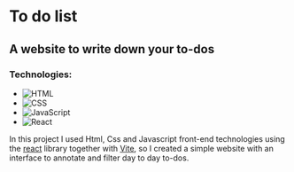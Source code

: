 # To do list

## A website to write down your to-dos

### Technologies:

-   ![HTML](https://img.shields.io/badge/HTML-E34F26?style=for-the-badge&logo=html5&logoColor=white)
-   ![CSS](https://img.shields.io/badge/CSS-1572B6?style=for-the-badge&logo=css3&logoColor=white)
-   ![JavaScript](https://img.shields.io/badge/JavaScript-F7DF1E?style=for-the-badge&logo=javascript&logoColor=white)
-   ![React](https://img.shields.io/badge/react-61DAFB?style=for-the-badge&logo=react&logoColor=white)

In this project I used Html, Css and Javascript front-end technologies using the <a href="https://react.dev/">react</a> library together with <a href="https://vitejs.dev/">Vite</a>, so I created a simple website with an interface to annotate and filter day to day to-dos.
